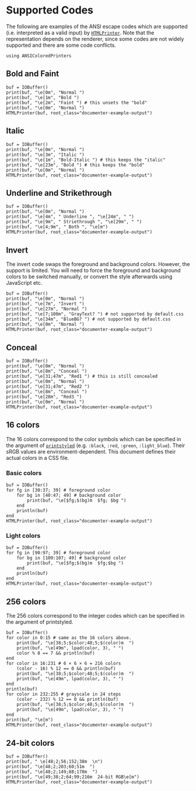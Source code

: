 # Supported Codes

The following are examples of the ANSI escape codes which are supported (i.e.
interpreted as a valid input) by [`HTMLPrinter`](@ref). Note that the
representation depends on the renderer, since some codes are not widely
supported and there are some code conflicts.

```@setup ex
using ANSIColoredPrinters
```
## Bold and Faint
```@example ex
buf = IOBuffer()
print(buf, "\e[0m", "Normal ")
print(buf, "\e[1m", "Bold ")
print(buf, "\e[2m", "Faint ") # this unsets the "bold"
print(buf, "\e[0m", "Normal ")
HTMLPrinter(buf, root_class="documenter-example-output")
```

## Italic
```@example ex
buf = IOBuffer()
print(buf, "\e[0m", "Normal ")
print(buf, "\e[3m", "Italic ")
print(buf, "\e[1m", "Bold-Italic ") # this keeps the "italic"
print(buf, "\e[23m", "Bold ") # this keeps the "bold"
print(buf, "\e[0m", "Normal ")
HTMLPrinter(buf, root_class="documenter-example-output")
```

## Underline and Strikethrough
```@example ex
buf = IOBuffer()
print(buf, "\e[0m", "Normal ")
print(buf, "\e[4m", " Underline ", "\e[24m", " ")
print(buf, "\e[9m", " Striethrough ", "\e[29m", " ")
print(buf, "\e[4;9m", " Both ", "\e[m")
HTMLPrinter(buf, root_class="documenter-example-output")
```
## Invert
The invert code swaps the foreground and background colors. However, the support
is limited. You will need to force the foreground and background colors to be
switched manually, or convert the style afterwards using JavaScript etc.

```@example ex
buf = IOBuffer()
print(buf, "\e[0m", "Normal ")
print(buf, "\e[7m", "Invert ")
print(buf, "\e[27m", "Normal ")
print(buf, "\e[7;100m", "GrayText? ") # not supported by default.css
print(buf, "\e[34m", "BlueBG? ") # not supported by default.css
print(buf, "\e[0m", "Normal ")
HTMLPrinter(buf, root_class="documenter-example-output")
```

## Conceal
```@example ex
buf = IOBuffer()
print(buf, "\e[0m", "Normal ")
print(buf, "\e[8m", "Conceal ")
print(buf, "\e[31;47m", "Red1 ") # this is still concealed
print(buf, "\e[0m", "Normal ")
print(buf, "\e[31;47m", "Red2 ")
print(buf, "\e[8m", "Conceal ")
print(buf, "\e[28m", "Red3 ")
print(buf, "\e[0m", "Normal ")
HTMLPrinter(buf, root_class="documenter-example-output")
```

## 16 colors
The 16 colors correspond to the color symbols which can be specified in the
argument of
[`printstyled`](https://docs.julialang.org/en/v1/base/io-network/#Base.printstyled)
(e.g. `:black`, `:red`, `:green`, `:light_blue`). Their sRGB values are
environment-dependent. This document defines their actual colors in a CSS file.

### Basic colors
```@example ex
buf = IOBuffer()
for fg in [30:37; 39] # foreground color
    for bg in [40:47; 49] # background color
        print(buf, "\e[$fg;$(bg)m  $fg; $bg ")
    end
    println(buf)
end
HTMLPrinter(buf, root_class="documenter-example-output")
```

### Light colors
```@example ex
buf = IOBuffer()
for fg in [90:97; 39] # foreground color
    for bg in [100:107; 49] # background color
        print(buf, "\e[$fg;$(bg)m  $fg;$bg ")
    end
    println(buf)
end
HTMLPrinter(buf, root_class="documenter-example-output")
```

## 256 colors
The 256 colors correspond to the integer codes which can be specified in the
argument of printstyled.

```@example ex
buf = IOBuffer()
for color in 0:15 # same as the 16 colors above.
    print(buf, "\e[38;5;$color;48;5;$(color)m  ")
    print(buf, "\e[49m", lpad(color, 3), " ")
    color % 8 == 7 && println(buf)
end
for color in 16:231 # 6 × 6 × 6 = 216 colors
    (color - 16) % 12 == 0 && println(buf)
    print(buf, "\e[38;5;$color;48;5;$(color)m  ")
    print(buf, "\e[49m", lpad(color, 3), " ")
end
println(buf)
for color in 232:255 # grayscale in 24 steps
    (color - 232) % 12 == 0 && println(buf)
    print(buf, "\e[38;5;$color;48;5;$(color)m  ")
    print(buf, "\e[49m", lpad(color, 3), " ")
end
print(buf, "\e[m")
HTMLPrinter(buf, root_class="documenter-example-output")
```
## 24-bit colors

```@example ex
buf = IOBuffer()
print(buf, " \e[48;2;56;152;38m  \n")
print(buf, "\e[48;2;203;60;51m  ")
print(buf, "\e[48;2;149;88;178m  ")
print(buf, "\e[49;38;2;64;99;216m  24-bit RGB\e[m")
HTMLPrinter(buf, root_class="documenter-example-output")
```
